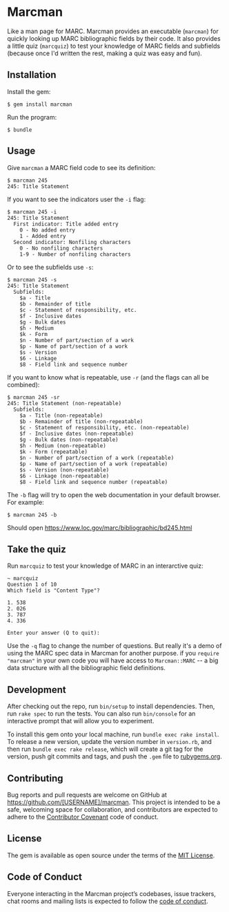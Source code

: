 # Marcman

Like a man page for MARC. Marcman provides an executable (`marcman`)
for quickly looking up MARC bibliographic fields by their code. It
also provides a little quiz (`marcquiz`) to test your knowledge of
MARC fields and subfields (because once I'd written the rest, making a
quiz was easy and fun).

## Installation

Install the gem:

    $ gem install marcman

Run the program:

    $ bundle

## Usage

Give `marcman` a MARC field code to see its definition:

    $ marcman 245
    245: Title Statement

If you want to see the indicators user the `-i` flag:

    $ marcman 245 -i
    245: Title Statement
      First indicator: Title added entry
        0 - No added entry
        1 - Added entry
      Second indicator: Nonfiling characters
        0 - No nonfiling characters
        1-9 - Number of nonfiling characters

Or to see the subfields use `-s`:

    $ marcman 245 -s
	245: Title Statement
      Subfields:
        $a - Title
        $b - Remainder of title
        $c - Statement of responsibility, etc.
        $f - Inclusive dates
        $g - Bulk dates
        $h - Medium
        $k - Form
        $n - Number of part/section of a work
        $p - Name of part/section of a work
        $s - Version
        $6 - Linkage
        $8 - Field link and sequence number

If you want to know what is repeatable, use `-r` (and the flags can
all be combined):

    $ marcman 245 -sr
    245: Title Statement (non-repeatable)
      Subfields:
        $a - Title (non-repeatable)
        $b - Remainder of title (non-repeatable)
        $c - Statement of responsibility, etc. (non-repeatable)
        $f - Inclusive dates (non-repeatable)
        $g - Bulk dates (non-repeatable)
        $h - Medium (non-repeatable)
        $k - Form (repeatable)
        $n - Number of part/section of a work (repeatable)
        $p - Name of part/section of a work (repeatable)
        $s - Version (non-repeatable)
        $6 - Linkage (non-repeatable)
        $8 - Field link and sequence number (repeatable)

The `-b` flag will try to open the web documentation in your
default browser. For example:

    $ marcman 245 -b

Should open https://www.loc.gov/marc/bibliographic/bd245.html 

## Take the quiz

Run `marcquiz` to test your knowledge of MARC in an interarctive quiz:

    ~ marcquiz
    Question 1 of 10
    Which field is "Content Type"?
    
    1. 538
    2. 026
    3. 787
    4. 336
    
    Enter your answer (Q to quit):

Use the `-q` flag to change the number of questions. But really it's a
demo of using the MARC spec data in Marcman for another purpose. if
you `require "marcman"` in your own code you will have access to
`Marcman::MARC` -- a big data structure with all the bibliographic
field definitions.

## Development

After checking out the repo, run `bin/setup` to install dependencies. Then, run `rake spec` to run the tests. You can also run `bin/console` for an interactive prompt that will allow you to experiment.

To install this gem onto your local machine, run `bundle exec rake install`. To release a new version, update the version number in `version.rb`, and then run `bundle exec rake release`, which will create a git tag for the version, push git commits and tags, and push the `.gem` file to [rubygems.org](https://rubygems.org).

## Contributing

Bug reports and pull requests are welcome on GitHub at https://github.com/[USERNAME]/marcman. This project is intended to be a safe, welcoming space for collaboration, and contributors are expected to adhere to the [Contributor Covenant](http://contributor-covenant.org) code of conduct.

## License

The gem is available as open source under the terms of the [MIT License](https://opensource.org/licenses/MIT).

## Code of Conduct

Everyone interacting in the Marcman project’s codebases, issue trackers, chat rooms and mailing lists is expected to follow the [code of conduct](https://github.com/[USERNAME]/marcman/blob/master/CODE_OF_CONDUCT.md).

